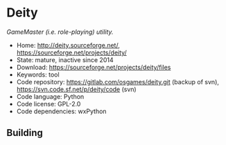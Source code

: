 # Deity

_GameMaster (i.e. role-playing) utility._

- Home: http://deity.sourceforge.net/, https://sourceforge.net/projects/deity/
- State: mature, inactive since 2014
- Download: https://sourceforge.net/projects/deity/files
- Keywords: tool
- Code repository: https://gitlab.com/osgames/deity.git (backup of svn), https://svn.code.sf.net/p/deity/code (svn)
- Code language: Python
- Code license: GPL-2.0
- Code dependencies: wxPython

## Building

